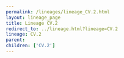 ```yaml
---
permalink: /lineages/lineage_CV.2.html
layout: lineage_page
title: Lineage CV.2
redirect_to: ../lineage.html?lineage=CV.2
lineage: CV.2
parent: 
children: ['CV.2']
---
```

